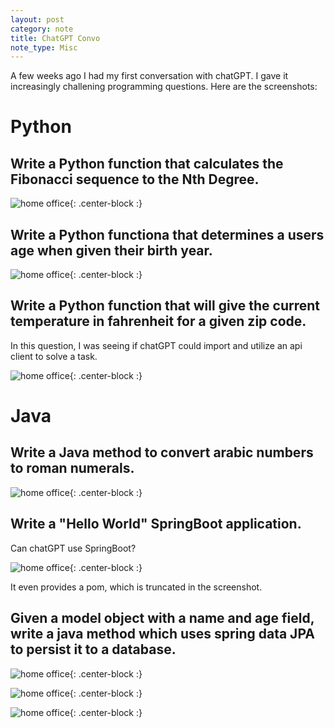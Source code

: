 ```yaml
---
layout: post
category: note
title: ChatGPT Convo
note_type: Misc
---
```


A few weeks ago I had my first conversation with chatGPT. I gave it increasingly challening programming questions. Here
are the screenshots:

# Python

## Write a Python function that calculates the Fibonacci sequence to the Nth Degree.

![home office](/assets/img/notes/chatGPT-convo/image0.png){: .center-block :}

## Write a Python functiona that determines a users age when given their birth year.

![home office](/assets/img/notes/chatGPT-convo/image1.png){: .center-block :}

## Write a Python function that will give the current temperature in fahrenheit for a given zip code.

In this question, I was seeing if chatGPT could import and utilize an api client to solve a task.

![home office](/assets/img/notes/chatGPT-convo/image2.png){: .center-block :}

# Java

## Write a Java method to convert arabic numbers to roman numerals.

![home office](/assets/img/notes/chatGPT-convo/image3.png){: .center-block :}

## Write a "Hello World" SpringBoot application.

Can chatGPT use SpringBoot? 

![home office](/assets/img/notes/chatGPT-convo/image4.png){: .center-block :}

It even provides a pom, which is truncated in the screenshot.

## Given a model object with a name and age field, write a java method which uses spring data JPA to persist it to a database.

![home office](/assets/img/notes/chatGPT-convo/image5.png){: .center-block :}

![home office](/assets/img/notes/chatGPT-convo/image6.png){: .center-block :}

![home office](/assets/img/notes/chatGPT-convo/image7.png){: .center-block :}